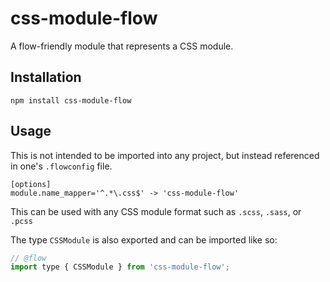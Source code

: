 # css-module-flow
A flow-friendly module that represents a CSS module.

## Installation

```
npm install css-module-flow
```

## Usage

This is not intended to be imported into any project, but instead referenced in one's `.flowconfig` file.

```
[options]
module.name_mapper='^.*\.css$' -> 'css-module-flow'
```

This can be used with any CSS module format such as `.scss`, `.sass`, or `.pcss`

The type `CSSModule` is also exported and can be imported like so:

```js
// @flow
import type { CSSModule } from 'css-module-flow';
```
